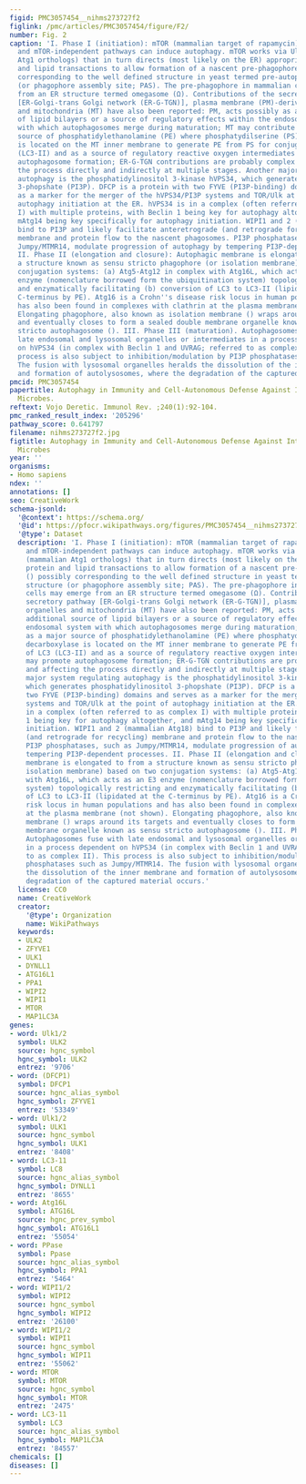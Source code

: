 ```yaml
---
figid: PMC3057454__nihms273727f2
figlink: /pmc/articles/PMC3057454/figure/F2/
number: Fig. 2
caption: 'I. Phase I (initiation): mTOR (mammalian target of rapamycin)-dependent
  and mTOR-independent pathways can induce autophagy. mTOR works via Ulk1 and 2 (mammalian
  Atg1 orthologs) that in turn directs (most likely on the ER) appropriate protein
  and lipid transactions to allow formation of a nascent pre-phagophore () possibly
  corresponding to the well defined structure in yeast termed pre-autophagosomal structure
  (or phagophore assembly site; PAS). The pre-phagophore in mammalian cells may emerge
  from an ER structure termed omegasome (Ω). Contributions of the secretory pathway
  [ER-Golgi-trans Golgi network (ER-G-TGN)], plasma membrane (PM)-derived organelles
  and mitochondria (MT) have also been reported: PM, acts possibly as additional source
  of lipid bilayers or a source of regulatory effects within the endosomal system
  with which autophagosomes merge during maturation; MT may contribute as a major
  source of phosphatidylethanolamine (PE) where phosphatydilserine (PS) decarboxylase
  is located on the MT inner membrane to generate PE from PS for conjugation of LC3
  (LC3-II) and as a source of regulatory reactive oxygen intermediates that may promote
  autophagosome formation; ER-G-TGN contributions are probably complex and affecting
  the process directly and indirectly at multiple stages. Another major system regulating
  autophagy is the phosphatidylinositol 3-kinase hVPS34, which generates phosphatidylinositol
  3-phopshate (PI3P). DFCP is a protein with two FYVE (PI3P-binding) domains and serves
  as a marker for the merger of the hVPS34/PI3P systems and TOR/Ulk at the point of
  autophagy initiation at the ER. hVPS34 is in a complex (often referred to as complex
  I) with multiple proteins, with Beclin 1 being key for autophagy altogether, and
  mAtg14 being key specifically for autophagy initiation. WIPI1 and 2 (mammalian Atg18)
  bind to PI3P and likely facilitate anteretrograde (and retrograde for recycling)
  membrane and protein flow to the nascent phagosomes. PI3P phosphatases, such as
  Jumpy/MTMR14, modulate progression of autophagy by tempering PI3P-dependent processes.
  II. Phase II (elongation and closure): Autophagic membrane is elongated to from
  a structure known as sensu stricto phagophore (or isolation membrane) based on two
  conjugation systems: (a) Atg5-Atg12 in complex with Atg16L, which acts as an E3
  enzyme (nomenclature borrowed form the ubiquitination system) topologically restricting
  and enzymatically facilitating (b) conversion of LC3 to LC3-II (lipidated at the
  C-terminus by PE). Atg16 is a Crohn''s disease risk locus in human populations and
  has also been found in complexes with clathrin at the plasma membrane (not shown).
  Elongating phagophore, also known as isolation membrane () wraps around its targets
  and eventually closes to form a sealed double membrane organelle known as sensu
  stricto autophagosome (). III. Phase III (maturation). Autophagosomes fuse with
  late endosomal and lysosomal organelles or intermediates in a process dependent
  on hVPS34 (in complex with Beclin 1 and UVRAG; referred to as complex II). This
  process is also subject to inhibition/modulation by PI3P phosphatases such as Jumpy/MTMR14.
  The fusion with lysosomal organelles heralds the dissolution of the inner membrane
  and formation of autolysosomes, where the degradation of the captured material occurs.'
pmcid: PMC3057454
papertitle: Autophagy in Immunity and Cell-Autonomous Defense Against Intracellular
  Microbes.
reftext: Vojo Deretic. Immunol Rev. ;240(1):92-104.
pmc_ranked_result_index: '205296'
pathway_score: 0.641797
filename: nihms273727f2.jpg
figtitle: Autophagy in Immunity and Cell-Autonomous Defense Against Intracellular
  Microbes
year: ''
organisms:
- Homo sapiens
ndex: ''
annotations: []
seo: CreativeWork
schema-jsonld:
  '@context': https://schema.org/
  '@id': https://pfocr.wikipathways.org/figures/PMC3057454__nihms273727f2.html
  '@type': Dataset
  description: 'I. Phase I (initiation): mTOR (mammalian target of rapamycin)-dependent
    and mTOR-independent pathways can induce autophagy. mTOR works via Ulk1 and 2
    (mammalian Atg1 orthologs) that in turn directs (most likely on the ER) appropriate
    protein and lipid transactions to allow formation of a nascent pre-phagophore
    () possibly corresponding to the well defined structure in yeast termed pre-autophagosomal
    structure (or phagophore assembly site; PAS). The pre-phagophore in mammalian
    cells may emerge from an ER structure termed omegasome (Ω). Contributions of the
    secretory pathway [ER-Golgi-trans Golgi network (ER-G-TGN)], plasma membrane (PM)-derived
    organelles and mitochondria (MT) have also been reported: PM, acts possibly as
    additional source of lipid bilayers or a source of regulatory effects within the
    endosomal system with which autophagosomes merge during maturation; MT may contribute
    as a major source of phosphatidylethanolamine (PE) where phosphatydilserine (PS)
    decarboxylase is located on the MT inner membrane to generate PE from PS for conjugation
    of LC3 (LC3-II) and as a source of regulatory reactive oxygen intermediates that
    may promote autophagosome formation; ER-G-TGN contributions are probably complex
    and affecting the process directly and indirectly at multiple stages. Another
    major system regulating autophagy is the phosphatidylinositol 3-kinase hVPS34,
    which generates phosphatidylinositol 3-phopshate (PI3P). DFCP is a protein with
    two FYVE (PI3P-binding) domains and serves as a marker for the merger of the hVPS34/PI3P
    systems and TOR/Ulk at the point of autophagy initiation at the ER. hVPS34 is
    in a complex (often referred to as complex I) with multiple proteins, with Beclin
    1 being key for autophagy altogether, and mAtg14 being key specifically for autophagy
    initiation. WIPI1 and 2 (mammalian Atg18) bind to PI3P and likely facilitate anteretrograde
    (and retrograde for recycling) membrane and protein flow to the nascent phagosomes.
    PI3P phosphatases, such as Jumpy/MTMR14, modulate progression of autophagy by
    tempering PI3P-dependent processes. II. Phase II (elongation and closure): Autophagic
    membrane is elongated to from a structure known as sensu stricto phagophore (or
    isolation membrane) based on two conjugation systems: (a) Atg5-Atg12 in complex
    with Atg16L, which acts as an E3 enzyme (nomenclature borrowed form the ubiquitination
    system) topologically restricting and enzymatically facilitating (b) conversion
    of LC3 to LC3-II (lipidated at the C-terminus by PE). Atg16 is a Crohn''s disease
    risk locus in human populations and has also been found in complexes with clathrin
    at the plasma membrane (not shown). Elongating phagophore, also known as isolation
    membrane () wraps around its targets and eventually closes to form a sealed double
    membrane organelle known as sensu stricto autophagosome (). III. Phase III (maturation).
    Autophagosomes fuse with late endosomal and lysosomal organelles or intermediates
    in a process dependent on hVPS34 (in complex with Beclin 1 and UVRAG; referred
    to as complex II). This process is also subject to inhibition/modulation by PI3P
    phosphatases such as Jumpy/MTMR14. The fusion with lysosomal organelles heralds
    the dissolution of the inner membrane and formation of autolysosomes, where the
    degradation of the captured material occurs.'
  license: CC0
  name: CreativeWork
  creator:
    '@type': Organization
    name: WikiPathways
  keywords:
  - ULK2
  - ZFYVE1
  - ULK1
  - DYNLL1
  - ATG16L1
  - PPA1
  - WIPI2
  - WIPI1
  - MTOR
  - MAP1LC3A
genes:
- word: Ulk1/2
  symbol: ULK2
  source: hgnc_symbol
  hgnc_symbol: ULK2
  entrez: '9706'
- word: (DFCP1)
  symbol: DFCP1
  source: hgnc_alias_symbol
  hgnc_symbol: ZFYVE1
  entrez: '53349'
- word: Ulk1/2
  symbol: ULK1
  source: hgnc_symbol
  hgnc_symbol: ULK1
  entrez: '8408'
- word: LC3-11
  symbol: LC8
  source: hgnc_alias_symbol
  hgnc_symbol: DYNLL1
  entrez: '8655'
- word: Atg16L
  symbol: ATG16L
  source: hgnc_prev_symbol
  hgnc_symbol: ATG16L1
  entrez: '55054'
- word: PPase
  symbol: Ppase
  source: hgnc_alias_symbol
  hgnc_symbol: PPA1
  entrez: '5464'
- word: WIPI1/2
  symbol: WIPI2
  source: hgnc_symbol
  hgnc_symbol: WIPI2
  entrez: '26100'
- word: WIPI1/2
  symbol: WIPI1
  source: hgnc_symbol
  hgnc_symbol: WIPI1
  entrez: '55062'
- word: MTOR
  symbol: MTOR
  source: hgnc_symbol
  hgnc_symbol: MTOR
  entrez: '2475'
- word: LC3-11
  symbol: LC3
  source: hgnc_alias_symbol
  hgnc_symbol: MAP1LC3A
  entrez: '84557'
chemicals: []
diseases: []
---
```

